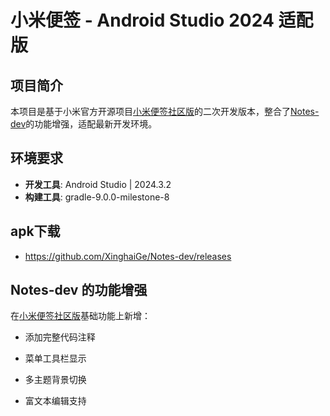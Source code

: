 # 小米便签 - Android Studio 2024 适配版



## 项目简介
本项目是基于小米官方开源项目[小米便签社区版](https://github.com/MiCode/Notes)的二次开发版本，整合了[Notes-dev](https://github.com/cecildelakers/Notes-dev)的功能增强，适配最新开发环境。



## 环境要求
- **开发工具**: Android Studio | 2024.3.2
- **构建工具**: gradle-9.0.0-milestone-8



## apk下载
- https://github.com/XinghaiGe/Notes-dev/releases



## Notes-dev 的功能增强

在[小米便签社区版](https://github.com/MiCode/Notes)基础功能上新增：

- 添加完整代码注释

- 菜单工具栏显示
- 多主题背景切换
- 富文本编辑支持
